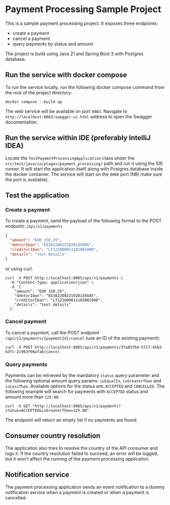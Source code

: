 # Payment Processing Sample Project

This is a sample payment processing project. 
It exposes three endpoints:
* create a payment
* cancel a payment
* query payments by status and amount

The project is build using Java 21 and Spring Boot 3 with Postgres database.

## Run the service with docker compose
To run the service locally, run the following docker compose command from the root of the project directory:

```shell
docker compose --build up
```

The web service will be available on port `8083`. 
Navigate to `http://localhost:8083/swagger-ui.html` address to open the Swagger documentation.

## Run the service within IDE (preferably IntelliJ IDEA)
Locate the `TestPaymentProcessingApplication` class under the `src/test/java/io/plagov/payment_processing/` path 
and run it using the IDE runner. It will start the application itself along with Postgres database inside the docker 
container. The service will start on the `8080` port (NB! make sure the port is available).

## Test the application
### Create a payment
To create a payment, send the payload of the following format to the POST endpoint: `/api/v1/payments`
```json
{
  "amount": "EUR 150.25",
  "debtorIban": "EE382200221020145685",
  "creditorIban": "LT121000011101001000",
  "details": "test details"
}
```
or using curl:
```shell
curl -X POST http://localhost:8085/api/v1/payments \
  -H "Content-Type: application/json" \
  -d '{
    "amount": "EUR 150.25",
    "debtorIban": "EE382200221020145685",
    "creditorIban": "LT121000011101001000",
    "details": "test details"
  }'
```
### Cancel payment
To cancel a payment, call the POST endpoint `/api/v1/payments/{paymentId}/cancel` (use an ID of the existing payment):
```shell
curl -X POST http://localhost:8085/api/v1/payments/3fa85f64-5717-4562-b3fc-2c963f66afa6/cancel
```

### Query payments
Payments can be retrieved by the mandatory `status` query parameter and the following optional amount query params:
`isEqualTo`, `isGreaterThan` and `isLessThan`. Available options for the status are: `ACCEPTED` and `CANCELLED`.
The following example will search for payments with `ACCEPTED` status and amount more than `125.00`:
```shell
curl -X GET "http://localhost:8085/api/v1/payments?status=ACCEPTED&isGreaterThan=125.00"
```
The endpoint will return an empty list if no payments are found.

## Consumer country resolution
The application also tries to resolve the country of the API consumer and logs it.
If the country resolution failed to succeed, an error will be logged, but it won't affect the running of the
payment processing application.

## Notification service
The payment processing application sends an event notification to a dummy notification service when a payment is created
or when a payment is cancelled.
